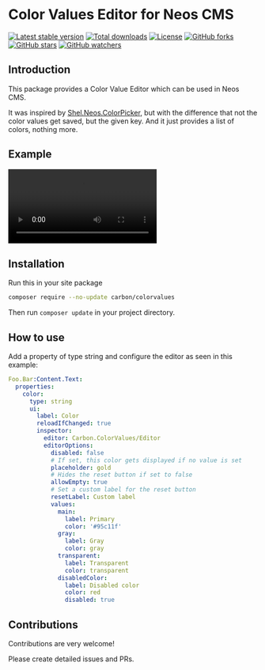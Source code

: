 # Color Values Editor for Neos CMS

[![Latest stable version]][packagist] [![Total downloads]][packagist] [![License]][packagist] [![GitHub forks]][fork] [![GitHub stars]][stargazers] [![GitHub watchers]][subscription]

## Introduction

This package provides a Color Value Editor which can be used in Neos CMS.

It was inspired by [Shel.Neos.ColorPicker], but with the difference that not the color values get saved, but the given key. And it just provides a list of colors, nothing more.

## Example

![example]

## Installation

Run this in your site package

```bash
composer require --no-update carbon/colorvalues
```

Then run `composer update` in your project directory.

## How to use

Add a property of type string and configure the editor as seen in this example:

```yaml
Foo.Bar:Content.Text:
  properties:
    color:
      type: string
      ui:
        label: Color
        reloadIfChanged: true
        inspector:
          editor: Carbon.ColorValues/Editor
          editorOptions:
            disabled: false
            # If set, this color gets displayed if no value is set
            placeholder: gold
            # Hides the reset button if set to false
            allowEmpty: true
            # Set a custom label for the reset button
            resetLabel: Custom label
            values:
              main:
                label: Primary
                color: '#95c11f'
              gray:
                label: Gray
                color: gray
              transparent:
                label: Transparent
                color: transparent
              disabledColor:
                label: Disabled color
                color: red
                disabled: true
```

## Contributions

Contributions are very welcome!

Please create detailed issues and PRs.

[packagist]: https://packagist.org/packages/carbon/colorvalues
[latest stable version]: https://poser.pugx.org/carbon/colorvalues/v/stable
[total downloads]: https://poser.pugx.org/carbon/colorvalues/downloads
[license]: https://poser.pugx.org/carbon/colorvalues/license
[github forks]: https://img.shields.io/github/forks/CarbonPackages/Carbon.ColorValues.svg?style=social&label=Fork
[github stars]: https://img.shields.io/github/stars/CarbonPackages/Carbon.ColorValues.svg?style=social&label=Stars
[github watchers]: https://img.shields.io/github/watchers/CarbonPackages/Carbon.ColorValues.svg?style=social&label=Watch
[fork]: https://github.com/CarbonPackages/Carbon.ColorValues/fork
[stargazers]: https://github.com/CarbonPackages/Carbon.ColorValues/stargazers
[subscription]: https://github.com/CarbonPackages/Carbon.ColorValues/subscription
[shel.neos.colorpicker]: https://github.com/Sebobo/Shel.Neos.ColorPicker
[example]: https://user-images.githubusercontent.com/4510166/145633157-afbaddb9-2005-4d1b-84fb-fb0d37000ebb.mp4
